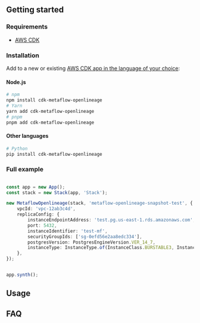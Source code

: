 ## Getting started

### Requirements

- [AWS CDK](https://docs.aws.amazon.com/cdk/v2/guide/getting_started.html)

### Installation

Add to a new or
existing [AWS CDK app in the language of your choice](https://docs.aws.amazon.com/cdk/v2/guide/hello_world.html):

#### Node.js

```sh
# npm 
npm install cdk-metaflow-openlineage
# Yarn
yarn add cdk-metaflow-openlineage
# pnpm
pnpm add cdk-metaflow-openlineage
```

#### Other languages

```sh
# Python
pip install cdk-metaflow-openlineage
```

### Full example

```ts

const app = new App();
const stack = new Stack(app, 'Stack');

new MetaflowOpenlineage(stack, 'metaflow-openlineage-snapshot-test', {
    vpcId: 'vpc-12ab3c4d',
    replicaConfig: {
        instanceEndpointAddress: 'test.pg.us-east-1.rds.amazonaws.com',
        port: 5432,
        instanceIdentifier: 'test-mf',
        securityGroupIds: ['sg-0efd56e2aa8edc334'],
        postgresVersion: PostgresEngineVersion.VER_14_7,
        instanceType: InstanceType.of(InstanceClass.BURSTABLE3, InstanceSize.SMALL),
    },
});


app.synth();
```

## Usage

## FAQ

